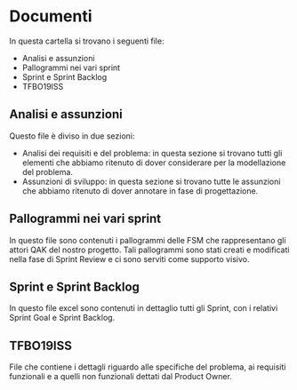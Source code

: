 # Documenti

In questa cartella si trovano i seguenti file:
- Analisi e assunzioni
- Pallogrammi nei vari sprint
- Sprint e Sprint Backlog
- TFBO19ISS

## Analisi e assunzioni
Questo file è diviso in due sezioni:
- Analisi dei requisiti e del problema: in questa sezione si trovano tutti gli elementi che abbiamo ritenuto di dover considerare per la modellazione del problema.
- Assunzioni di sviluppo: in questa sezione si trovano tutte le assunzioni che abbiamo ritenuto di dover annotare in fase di progettazione.

## Pallogrammi nei vari sprint
In questo file sono contenuti i pallogrammi delle FSM che rappresentano gli attori QAK del nostro progetto. Tali pallogrammi sono stati creati e modificati nella fase di Sprint Review e ci sono serviti come supporto visivo.

## Sprint e Sprint Backlog
In questo file excel sono contenuti in dettaglio tutti gli Sprint, con i relativi Sprint Goal e Sprint Backlog.

## TFBO19ISS
File che contiene i dettagli riguardo alle specifiche del problema, ai requisiti funzionali e a quelli non funzionali dettati dal Product Owner. 
